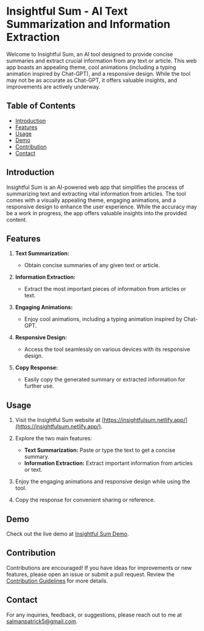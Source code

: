# Insightful Sum - AI Text Summarization and Information Extraction

Welcome to Insightful Sum, an AI tool designed to provide concise summaries and extract crucial information from any text or article. This web app boasts an appealing theme, cool animations (including a typing animation inspired by Chat-GPT), and a responsive design. While the tool may not be as accurate as Chat-GPT, it offers valuable insights, and improvements are actively underway.

## Table of Contents

- [Introduction](#introduction)
- [Features](#features)
- [Usage](#usage)
- [Demo](#demo)
- [Contribution](#contribution)
- [Contact](#contact)

## Introduction

Insightful Sum is an AI-powered web app that simplifies the process of summarizing text and extracting vital information from articles. The tool comes with a visually appealing theme, engaging animations, and a responsive design to enhance the user experience. While the accuracy may be a work in progress, the app offers valuable insights into the provided content.

## Features

1. **Text Summarization:**
   - Obtain concise summaries of any given text or article.

2. **Information Extraction:**
   - Extract the most important pieces of information from articles or text.

3. **Engaging Animations:**
   - Enjoy cool animations, including a typing animation inspired by Chat-GPT.

4. **Responsive Design:**
   - Access the tool seamlessly on various devices with its responsive design.

5. **Copy Response:**
   - Easily copy the generated summary or extracted information for further use.

## Usage

1. Visit the Insightful Sum website at [https://insightfulsum.netlify.app/](https://insightfulsum.netlify.app/).

2. Explore the two main features:
   - **Text Summarization:** Paste or type the text to get a concise summary.
   - **Information Extraction:** Extract important information from articles or text.

3. Enjoy the engaging animations and responsive design while using the tool.

4. Copy the response for convenient sharing or reference.

## Demo

Check out the live demo at [Insightful Sum Demo](https://insightfulsum.netlify.app/).

## Contribution

Contributions are encouraged! If you have ideas for improvements or new features, please open an issue or submit a pull request. Review the [Contribution Guidelines](CONTRIBUTING.md) for more details.

## Contact

For any inquiries, feedback, or suggestions, please reach out to me at salmanpatrick5@gmail.com.
